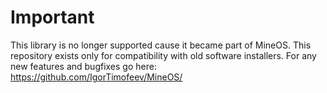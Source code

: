 Important
======
This library is no longer supported cause it became part of MineOS. This repository exists only for compatibility with old software installers. For any new features and bugfixes go here: https://github.com/IgorTimofeev/MineOS/
